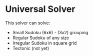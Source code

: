 # Universal Solver

This solver can solve:
- Small Sudoku (6x6) - (3x2) grouping
- Regular Sudoku of any size
- Irregular Sudoku in square grid
- Tectonic (not yet)
